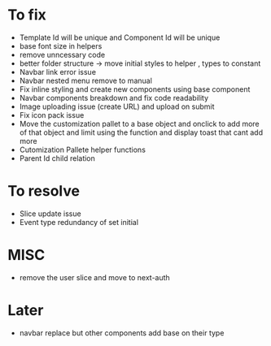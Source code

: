 # To fix

- Template Id will be unique and Component Id will be unique
- base font size in helpers
- remove unncessary code
- better folder structure -> move initial styles to helper , types to constant
- Navbar link error issue
- Navbar nested menu remove to manual
- Fix inline styling and create new components using base component
- Navbar components breakdown and fix code readability
- Image uploading issue (create URL) and upload on submit
- Fix icon pack issue
- Move the customization pallet to a base object and onclick to add more of that object and limit using the function and display toast that cant add more
- Cutomization Pallete helper functions
- Parent Id child relation

# To resolve

- Slice update issue
- Event type redundancy of set initial

# MISC

- remove the user slice and move to next-auth

# Later

- navbar replace but other components add base on their type
